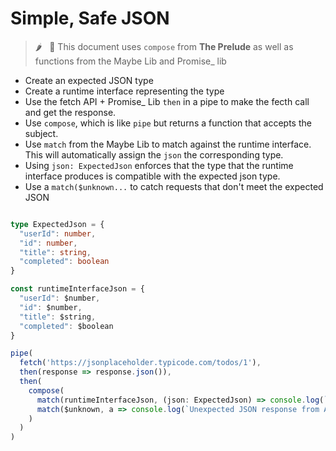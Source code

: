 # Simple, Safe JSON

> 🌶️  &nbsp; 🧩   This document uses `compose` from **The Prelude** as well as functions from the Maybe Lib and Promise_ lib

- Create an expected JSON type
- Create a runtime interface representing the type
- Use the fetch API + Promise_ Lib `then` in a pipe to make the fecth call and get the response.
- Use `compose`, which is like `pipe` but returns a function that accepts the subject.
- Use `match` from the Maybe Lib to match against the runtime interface. This will automatically assign the `json` the corresponding type.
- Using `json: ExpectedJson` enforces that the type that the runtime interface produces is compatible with the expected json type.
- Use a `match($unknown...` to catch requests that don't meet the expected JSON

```typescript

type ExpectedJson = {
  "userId": number,
  "id": number,
  "title": string,
  "completed": boolean
}

const runtimeInterfaceJson = {
  "userId": $number,
  "id": $number,
  "title": $string,
  "completed": $boolean
}

pipe(
  fetch('https://jsonplaceholder.typicode.com/todos/1'),
  then(response => response.json()),
  then(
    compose(
      match(runtimeInterfaceJson, (json: ExpectedJson) => console.log(`yay - ${ json.title }`)),
      match($unknown, a => console.log(`Unexpected JSON response from API`))
    )
  )
)

```
